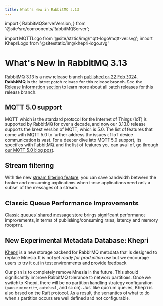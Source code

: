 ```yaml
---
title: What's New in RabbitMQ 3.13
---
```

<!--
Copyright (c) 2024 Broadcom. All Rights Reserved. The term "Broadcom" refers
to Broadcom Inc. and/or its subsidiaries.

All rights reserved. This program and the accompanying materials
are made available under the terms of the under the Apache License,
Version 2.0 (the "License”); you may not use this file except in compliance
with the License. You may obtain a copy of the License at

https://www.apache.org/licenses/LICENSE-2.0

Unless required by applicable law or agreed to in writing, software
distributed under the License is distributed on an "AS IS" BASIS,
WITHOUT WARRANTIES OR CONDITIONS OF ANY KIND, either express or implied.
See the License for the specific language governing permissions and
limitations under the License.
-->

import {
  RabbitMQServerVersion,
} from '@site/src/components/RabbitMQServer';

import MQTTLogo from '@site/static/img/mqtt-logo/mqtt-ver.svg';
import KhepriLogo from '@site/static/img/khepri-logo.svg';

# What's New in RabbitMQ 3.13

RabbitMQ 3.13 is a new release branch [published on 22 Feb
2024](/blog/2024/03/11/rabbitmq-3.13.0-announcement). <strong>RabbitMQ
<RabbitMQServerVersion/></strong> is the latest patch release for this release
branch. See the [Release Information section](/release-information) to learn
more about all patch releases for this release branch.

## MQTT 5.0 support

<MQTTLogo className="floating-logo"/>

MQTT, which is the standard protocol for the Internet of Things (IoT) is
supported by RabbitMQ for over a decade, and now our 3.13.0 release supports
the latest version of MQTT, which is 5.0. The list of features that come with
MQTT 5.0 to further address the issues of IoT device communication is vast. For
a deeper dive into MQTT 5.0 support, its specifics with RabbitMQ, and the list
of features you can avail of, go through [our MQTT 5.0 blog
post](/blog/2023/07/21/mqtt5).

## Stream filtering

With the new [stream filtering feature](/blog/2023/10/16/stream-filtering), you
can save bandwidth between the broker and consuming applications when those
applications need only a subset of the messages of a stream.

## Classic Queue Performance Improvements

[Classic queues' shared message store](/blog/2024/01/11/3.13-release) brings
significant performance improvements, in terms of publishing/consuming rates,
latency and memory footprint.

## New Experimental Metadata Database: Khepri

<KhepriLogo className="floating-logo"/>

[Khepri](https://github.com/rabbitmq/khepri) is a new storage backend
for RabbitMQ metadata that is designed to replace Mnesia. It is not yet *ready
for production use* but we encourage users to try it out in test environments
and provide feedback.

Our plan is to completely remove Mnesia in the future. This should
significantly improve RabbitMQ tolerance to network partitions. Once we switch
to Khepri, there will be no partition handling strategy configuration
(`pause_minority`, `autoheal`, and so on). Just like quorum queues, Khepri is
also based on the Raft protocol. As a result, the semantics of what to do when
a partition occurs are well defined and not configurable.
